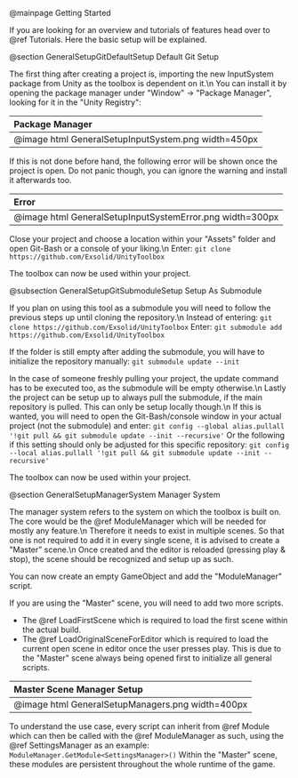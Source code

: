 @mainpage Getting Started

If you are looking for an overview and tutorials of features head over to @ref Tutorials.
Here the basic setup will be explained.

@section GeneralSetupGitDefaultSetup Default Git Setup

The first thing after creating a project is, importing the new InputSystem package from Unity as the toolbox is dependent on it.\n
You can install it by opening the package manager under "Window" -> "Package Manager", looking for it in the "Unity Registry":

| Package Manager |
| :---- |
| @image html GeneralSetupInputSystem.png width=450px |

If this is not done before hand, the following error will be shown once the project is open. Do not panic though, you can ignore the warning and install it afterwards too.

| Error |
| :---- |
| @image html GeneralSetupInputSystemError.png width=300px |

Close your project and choose a location within your "Assets" folder and open Git-Bash or a console of your liking.\n
Enter:
``` git clone https://github.com/Exsolid/UnityToolbox ```

The toolbox can now be used within your project.

@subsection GeneralSetupGitSubmoduleSetup Setup As Submodule

If you plan on using this tool as a submodule you will need to follow the previous steps up until cloning the repository.\n
Instead of entering:
``` git clone https://github.com/Exsolid/UnityToolbox ```
Enter:
``` git submodule add https://github.com/Exsolid/UnityToolbox ```

If the folder is still empty after adding the submodule, you will have to initialize the repository manually:
``` git submodule update --init ```

In the case of someone freshly pulling your project, the update command has to be executed too, as the submodule will be empty otherwise.\n
Lastly the project can be setup up to always pull the submodule, if the main repository is pulled. This can only be setup locally though.\n
If this is wanted, you will need to open the Git-Bash/console window in your actual project (not the submodule) and enter: 
``` git config --global alias.pullall '!git pull && git submodule update --init --recursive' ```
Or the following if this setting should only be adjusted for this specific repository:
``` git config --local alias.pullall '!git pull && git submodule update --init --recursive' ```

The toolbox can now be used within your project.

@section GeneralSetupManagerSystem Manager System

The manager system refers to the system on which the toolbox is built on. The core would be the @ref ModuleManager which will be needed for mostly any feature.\n
Therefore it needs to exist in multiple scenes. So that one is not required to add it in every single scene, it is advised to create a "Master" scene.\n
Once created and the editor is reloaded (pressing play & stop), the scene should be recognized and setup up as such.

You can now create an empty GameObject and add the "ModuleManager" script.

If you are using the "Master" scene, you will need to add two more scripts.
 - The @ref LoadFirstScene which is required to load the first scene within the actual build.
 - The @ref LoadOriginalSceneForEditor which is required to load the current open scene in editor once the user presses play.
This is due to the "Master" scene always being opened first to initialize all general scripts.

| Master Scene Manager Setup |
| :---- |
| @image html GeneralSetupManagers.png width=400px |

To understand the use case, every script can inherit from @ref Module which can then be called with the @ref ModuleManager as such, using the @ref SettingsManager as an example:
``` ModuleManager.GetModule<SettingsManager>() ```
Within the "Master" scene, these modules are persistent throughout the whole runtime of the game.